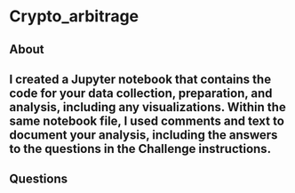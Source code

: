 # Crypto_arbitrage

## About
I created a Jupyter notebook that contains the code for your data collection, preparation, and analysis, including any visualizations. Within the same notebook file, I used comments and text to document your analysis, including the answers to the questions in the Challenge instructions.
-----------------

## Questions
